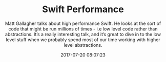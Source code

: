 ---
title: "Swift Performance"
subtitle: "Matt Gallagher talks about high performance Swift. He looks at the sort of code that might be run millions of times - i.e low level code rather than abstractions. It’s a really interesting talk, and it’s great to dive in to the low level stuff when we probably spend most of our time working with higher level abstractions."
tags: ["talk","performance"]
link: "https://www.skilled.io/u/playgroundscon/swift-performance"
date: "2017-07-20 08:07:23"
---